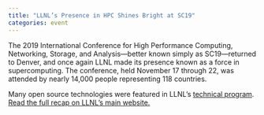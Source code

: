 ```yaml
---
title: "LLNL’s Presence in HPC Shines Bright at SC19"
categories: event
---
```


The 2019 International Conference for High Performance Computing, Networking, Storage, and Analysis&mdash;better known simply as SC19&mdash;returned to Denver, and once again LLNL made its presence known as a force in supercomputing. The conference, held November 17 through 22, was attended by nearly 14,000 people representing 118 countries.

Many open source technologies were featured in LLNL’s [technical program](https://computing.llnl.gov/sc19-event-calendar). [Read the full recap on LLNL’s main website.](https://www.llnl.gov/news/llnls-presence-hpc-shines-bright-sc19)
